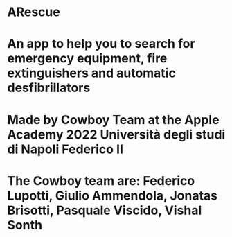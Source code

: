 # ARescue

# An app to help you to search for emergency equipment, fire extinguishers and automatic desfibrillators

# Made by Cowboy Team at the Apple Academy 2022 Università degli studi di Napoli Federico II

# The Cowboy team are: Federico Lupotti, Giulio Ammendola, Jonatas Brisotti, Pasquale Viscido, Vishal Sonth  

#
